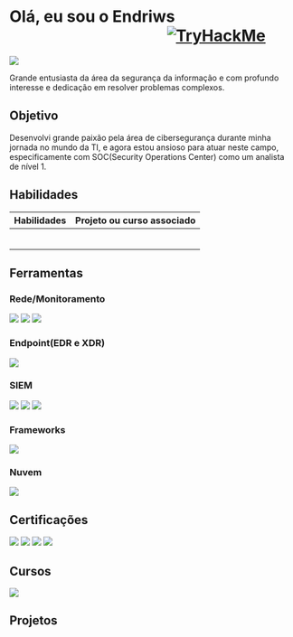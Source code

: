 # Olá, eu sou o Endriws                                           <a href="https://tryhackme.com/p/Endriws"><img src="https://tryhackme-badges.s3.amazonaws.com/Endriws.png" alt="TryHackMe"></a>

<a href="https://www.linkedin.com/in/endriws-silva-879a68256/"><img src="https://img.shields.io/badge/-LinkedIn-0072b1?&style=for-the-badge&logo=linkedin&logoColor=white" /></a>

Grande entusiasta da área da segurança da informação e com profundo interesse e dedicação em resolver problemas complexos.

## Objetivo

Desenvolvi grande paixão pela área de cibersegurança durante minha jornada no mundo da TI, e agora estou ansioso para atuar neste campo, especificamente com SOC(Security Operations Center) como um analista de nível 1.

## Habilidades

| Habilidades                                         | Projeto ou curso associado        |
|-----------------------------------------------|----------------------------|
|                                          | |
|                                          | |
|                                          | |
|                                          | |
|                                          | |
|                                          | |

## Ferramentas


### Rede/Monitoramento
<div>
    <img src="https://img.shields.io/badge/-Zabbix-D70040?&style=for-the-badge&logo=Zabbix&logoColor=white" />
    <img src="https://img.shields.io/badge/-Grafana-F58025?&style=for-the-badge&logo=Grafana&logoColor=white" />
    <img src="https://img.shields.io/badge/-Wireshark-1679A7?&style=for-the-badge&logo=Wireshark&logoColor=white" />



</div>

### Endpoint(EDR e XDR)
<div>
    <img src="https://img.shields.io/badge/-Microsoft_Defender_for_Endpoint-00A4EF?&style=for-the-badge&logo=Microsoft&logoColor=white" />

</div>

### SIEM
<div>
    <img src="https://img.shields.io/badge/-Microsoft_Sentinel-0078D4?&style=for-the-badge&logo=Microsoft&logoColor=white" />
    <img src="https://img.shields.io/badge/-Splunk-000000?&style=for-the-badge&logo=Splunk&logoColor=white" />
    <img src="https://img.shields.io/badge/-Elastic-005571?&style=for-the-badge&logo=Elastic&logoColor=white" />
</div>

### Frameworks
<div>
    <img src="https://img.shields.io/badge/-ISO%2027001-003D6B?&style=for-the-badge" />
    
</div>

### Nuvem
<div>
    <img src="https://img.shields.io/badge/Azure-0078D4?style=for-the-badge&logo=microsoft-azure&logoColor=white" />


</div>

## Certificações

<div>
    <img src="https://img.shields.io/badge/-FCA%20Cybersecurity(NSE3)-6A0D91?&style=for-the-badge&logo=Fortinet&logoColor=white" />
    <img src="https://img.shields.io/badge/-FCF%20Cybersecurity(NSE1%2F2)-00ACC1?&style=for-the-badge&logo=Fortinet&logoColor=white" />
    <img src="https://img.shields.io/badge/-ISO%2027001%20(EXIN%20ISFS)-003D6B?&style=for-the-badge&logo=exin&logoColor=white" />
    <img src="https://img.shields.io/badge/AZ-900-0078D4?style=for-the-badge&logo=microsoft-azure&logoColor=white" />


</div>

## Cursos

<div>
    <img src="https://img.shields.io/badge/-Google%20Cybersecurity-4285F4?&style=for-the-badge&logo=google&logoColor=white" />
    

</div>

## Projetos
